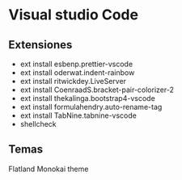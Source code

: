 # Visual studio Code
## Extensiones
* ext install esbenp.prettier-vscode
* ext install oderwat.indent-rainbow
* ext install ritwickdey.LiveServer
* ext install CoenraadS.bracket-pair-colorizer-2
* ext install thekalinga.bootstrap4-vscode
* ext install formulahendry.auto-rename-tag
* ext install TabNine.tabnine-vscode
* shellcheck


## Temas
Flatland Monokai theme